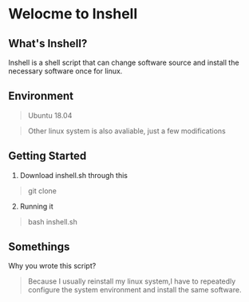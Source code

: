  # Welocme to Inshell
 
 ## What's Inshell?
 Inshell is a shell script that can change software source and install the necessary software once for linux. 

## Environment
> Ubuntu 18.04

> Other linux system is also avaliable, just a few modifications

## Getting Started

1. Download inshell.sh through this

> git clone 

2. Running it

> bash inshell.sh

## Somethings

Why you wrote this script?

> Because I usually reinstall my linux system,I have to repeatedly configure the system environment and install the same software.

